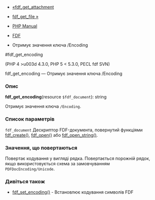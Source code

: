 - [«fdf_get_attachment](function.fdf-get-attachment.md)
- [fdf_get_file »](function.fdf-get-file.md)

- [PHP Manual](index.md)
- [FDF](ref.fdf.md)
- Отримує значення ключа /Encoding

#fdf_get_encoding

(PHP 4 \>u003d 4.3.0, PHP 5 \< 5.3.0, PECL fdf SVN)

fdf_get_encoding — Отримує значення ключа /Encoding

### Опис

**fdf_get_encoding**(resource `$fdf_document`): string

Отримує значення ключа `/Encoding`.

### Список параметрів

`fdf_document`
Дескриптор FDF-документа, повернутий функціями
[fdf_create()](function.fdf-create.md),
[fdf_open()](function.fdf-open.md) або
[fdf_open_string()](function.fdf-open-string.md).

### Значення, що повертаються

Повертає кодування у вигляді рядка. Повертається порожній рядок, якщо
використовується схема за замовчуванням `PDFDocEncoding/Unicode`.

### Дивіться також

- [fdf_set_encoding()](function.fdf-set-encoding.md) - Встановлює
кодування символів FDF
